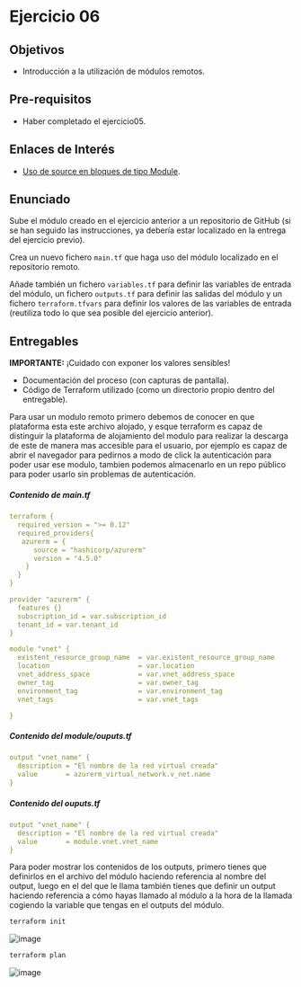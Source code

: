 # Ejercicio 06

## Objetivos

- Introducción a la utilización de módulos remotos.

## Pre-requisitos

- Haber completado el ejercicio05.

## Enlaces de Interés

- [Uso de source en bloques de tipo Module](https://developer.hashicorp.com/terraform/language/modules/sources).

## Enunciado

Sube el módulo creado en el ejercicio anterior a un repositorio de GitHub (si se han seguido las instrucciones, ya debería estar localizado en la entrega del ejercicio previo).

Crea un nuevo fichero `main.tf` que haga uso del módulo localizado en el repositorio remoto.

Añade también un fichero `variables.tf` para definir las variables de entrada del módulo, un fichero `outputs.tf` para definir las salidas del módulo y un fichero `terraform.tfvars` para definir los valores de las variables de entrada (reutiliza todo lo que sea posible del ejercicio anterior).

## Entregables

**IMPORTANTE:** ¡Cuidado con exponer los valores sensibles!

- Documentación del proceso (con capturas de pantalla).
- Código de Terraform utilizado (como un directorio propio dentro del entregable).

Para usar un modulo remoto primero debemos de conocer en que plataforma esta este archivo alojado, y esque terraform es capaz de distinguir la plataforma de alojamiento del modulo para realizar la descarga de este de manera mas accesible para el usuario, por ejemplo es capaz de abrir el navegador para pedirnos a modo de click la autenticación para poder usar ese modulo, tambien podemos almacenarlo en un repo público para poder usarlo sin problemas de autenticación.

##### Contenido de main.tf

```yaml
terraform {
  required_version = ">= 0.12"
  required_providers{
   azurerm = {
      source = "hashicorp/azurerm"
      version = "4.5.0"
    }
  }
}

provider "azurerm" {
  features {}
  subscription_id = var.subscription_id
  tenant_id = var.tenant_id
}

module "vnet" {
  existent_resource_group_name  = var.existent_resource_group_name
  location                      = var.location
  vnet_address_space            = var.vnet_address_space
  owner_tag                     = var.owner_tag
  environment_tag               = var.environment_tag
  vnet_tags                     = var.vnet_tags

}
```

##### Contenido del module/ouputs.tf

```yaml
output "vnet_name" {
  description = "El nombre de la red virtual creada"
  value       = azurerm_virtual_network.v_net.name
}
```

##### Contenido del ouputs.tf

```yaml
output "vnet_name" {
  description = "El nombre de la red virtual creada"
  value       = module.vnet.vnet_name
}
```

Para poder mostrar los contenidos de los outputs, primero tienes que definirlos en el archivo del módulo haciendo referencia al nombre del output, luego en el del que le llama también tienes que definir un output haciendo referencia a cómo hayas llamado al módulo a la hora de la llamada cogiendo la variable que tengas en el outputs del módulo.

```bash
terraform init
```

![image](https://github.com/user-attachments/assets/bb2a946b-046e-4a9f-af4e-853b23e2f331)

```bash
terraform plan
```

![image](https://github.com/user-attachments/assets/58383867-abb7-41b1-bf0d-2bd68e4d0d12)

